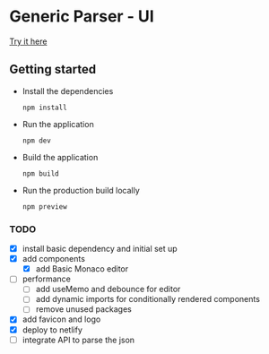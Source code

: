# Generic Parser - UI

[Try it here](https://generic-parser.netlify.com)

## Getting started

- Install the dependencies
  ```
  npm install
  ```
- Run the application
  ```
  npm dev
  ```
- Build the application
  ```
  npm build
  ```
- Run the production build locally
  ```
  npm preview
  ```

### TODO

- [x] install basic dependency and initial set up
- [x] add components
  - [x] add Basic Monaco editor
- [ ] performance
  - [ ] add useMemo and debounce for editor
  - [ ] add dynamic imports for conditionally rendered components
  - [ ] remove unused packages
- [x] add favicon and logo
- [x] deploy to netlify
- [ ] integrate API to parse the json
